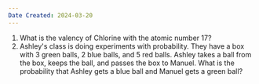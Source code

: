 ```yaml
---
Date Created: 2024-03-20
---
```

1. What is the valency of Chlorine with the atomic number 17?
2. Ashley's class is doing experiments with probability. They have a box with 3 green balls, 2 blue balls, and 5 red balls. Ashley takes a ball from the box, keeps the ball, and passes the box to Manuel. What is the probability that Ashley gets a blue ball and Manuel gets a green ball?
